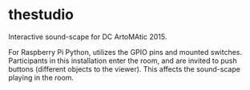 # thestudio
Interactive sound-scape for DC ArtoMAtic 2015. 

For Raspberry Pi Python, utilizes the GPIO pins and mounted switches. Participants in this installation enter the room, and are invited to push buttons (different objects to the viewer). This affects the sound-scape playing in the room.
